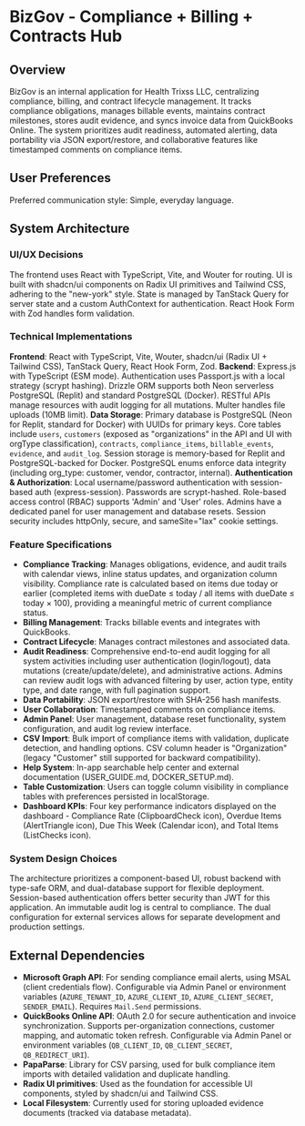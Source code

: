 # BizGov - Compliance + Billing + Contracts Hub

## Overview

BizGov is an internal application for Health Trixss LLC, centralizing compliance, billing, and contract lifecycle management. It tracks compliance obligations, manages billable events, maintains contract milestones, stores audit evidence, and syncs invoice data from QuickBooks Online. The system prioritizes audit readiness, automated alerting, data portability via JSON export/restore, and collaborative features like timestamped comments on compliance items.

## User Preferences

Preferred communication style: Simple, everyday language.

## System Architecture

### UI/UX Decisions

The frontend uses React with TypeScript, Vite, and Wouter for routing. UI is built with shadcn/ui components on Radix UI primitives and Tailwind CSS, adhering to the "new-york" style. State is managed by TanStack Query for server state and a custom AuthContext for authentication. React Hook Form with Zod handles form validation.

### Technical Implementations

**Frontend**: React with TypeScript, Vite, Wouter, shadcn/ui (Radix UI + Tailwind CSS), TanStack Query, React Hook Form, Zod.
**Backend**: Express.js with TypeScript (ESM mode). Authentication uses Passport.js with a local strategy (scrypt hashing). Drizzle ORM supports both Neon serverless PostgreSQL (Replit) and standard PostgreSQL (Docker). RESTful APIs manage resources with audit logging for all mutations. Multer handles file uploads (10MB limit).
**Data Storage**: Primary database is PostgreSQL (Neon for Replit, standard for Docker) with UUIDs for primary keys. Core tables include `users`, `customers` (exposed as "organizations" in the API and UI with orgType classification), `contracts`, `compliance_items`, `billable_events`, `evidence`, and `audit_log`. Session storage is memory-based for Replit and PostgreSQL-backed for Docker. PostgreSQL enums enforce data integrity (including org_type: customer, vendor, contractor, internal).
**Authentication & Authorization**: Local username/password authentication with session-based auth (express-session). Passwords are scrypt-hashed. Role-based access control (RBAC) supports 'Admin' and 'User' roles. Admins have a dedicated panel for user management and database resets. Session security includes httpOnly, secure, and sameSite="lax" cookie settings.

### Feature Specifications

*   **Compliance Tracking**: Manages obligations, evidence, and audit trails with calendar views, inline status updates, and organization column visibility. Compliance rate is calculated based on items due today or earlier (completed items with dueDate ≤ today / all items with dueDate ≤ today × 100), providing a meaningful metric of current compliance status.
*   **Billing Management**: Tracks billable events and integrates with QuickBooks.
*   **Contract Lifecycle**: Manages contract milestones and associated data.
*   **Audit Readiness**: Comprehensive end-to-end audit logging for all system activities including user authentication (login/logout), data mutations (create/update/delete), and administrative actions. Admins can review audit logs with advanced filtering by user, action type, entity type, and date range, with full pagination support.
*   **Data Portability**: JSON export/restore with SHA-256 hash manifests.
*   **User Collaboration**: Timestamped comments on compliance items.
*   **Admin Panel**: User management, database reset functionality, system configuration, and audit log review interface.
*   **CSV Import**: Bulk import of compliance items with validation, duplicate detection, and handling options. CSV column header is "Organization" (legacy "Customer" still supported for backward compatibility).
*   **Help System**: In-app searchable help center and external documentation (USER_GUIDE.md, DOCKER_SETUP.md).
*   **Table Customization**: Users can toggle column visibility in compliance tables with preferences persisted in localStorage.
*   **Dashboard KPIs**: Four key performance indicators displayed on the dashboard - Compliance Rate (ClipboardCheck icon), Overdue Items (AlertTriangle icon), Due This Week (Calendar icon), and Total Items (ListChecks icon).

### System Design Choices

The architecture prioritizes a component-based UI, robust backend with type-safe ORM, and dual-database support for flexible deployment. Session-based authentication offers better security than JWT for this application. An immutable audit log is central to compliance. The dual configuration for external services allows for separate development and production settings.

## External Dependencies

*   **Microsoft Graph API**: For sending compliance email alerts, using MSAL (client credentials flow). Configurable via Admin Panel or environment variables (`AZURE_TENANT_ID`, `AZURE_CLIENT_ID`, `AZURE_CLIENT_SECRET`, `SENDER_EMAIL`). Requires `Mail.Send` permissions.
*   **QuickBooks Online API**: OAuth 2.0 for secure authentication and invoice synchronization. Supports per-organization connections, customer mapping, and automatic token refresh. Configurable via Admin Panel or environment variables (`QB_CLIENT_ID`, `QB_CLIENT_SECRET`, `QB_REDIRECT_URI`).
*   **PapaParse**: Library for CSV parsing, used for bulk compliance item imports with detailed validation and duplicate handling.
*   **Radix UI primitives**: Used as the foundation for accessible UI components, styled by shadcn/ui and Tailwind CSS.
*   **Local Filesystem**: Currently used for storing uploaded evidence documents (tracked via database metadata).